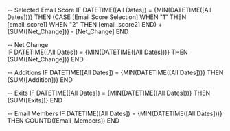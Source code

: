 -- Selected Email Score
IF DATETIME([All Dates]) = {MIN(DATETIME([All Dates]))} THEN (CASE [Email Score Selection] WHEN "1" THEN [email_score1] WHEN "2" THEN [email_score2] END) + {SUM([Net_Change])} - [Net_Change] END

-- Net Change  
IF DATETIME([All Dates]) = {MIN(DATETIME([All Dates]))} THEN {SUM([Net_Change])} END

-- Additions
IF DATETIME([All Dates]) = {MIN(DATETIME([All Dates]))} THEN {SUM([Addition])} END

-- Exits
IF DATETIME([All Dates]) = {MIN(DATETIME([All Dates]))} THEN {SUM([Exits])} END

-- Email Members
IF DATETIME([All Dates]) = {MIN(DATETIME([All Dates]))} THEN COUNTD([Email_Members]) END
